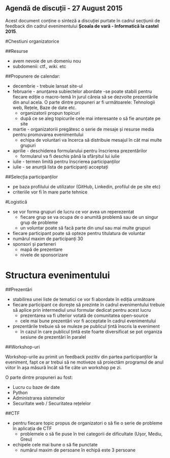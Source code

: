 Agendă de discuții - 27 August 2015
-----------------------------------

Acest document conține o sinteză a discuției purtate în cadrul secțiunii de feedback din cadrul evenimentului **Școala de vară - Informatică la castel 2015**.

#Chestiuni organizatorice

##Resurse

- avem nevoie de un domeniu nou
- subdomenii: ctf.*, wiki.* etc

##Propunere de calendar:

- decembrie - trebuie lansat site-ul
- februarie - anunțarea subiectelor abordate
    -se poate stabili pentru fiecare ediție o macro-temă în jurul căreia să se dezvolte prezentările din anul acela. O parte dintre propuneri ar fi următoarele: Tehnologii web, Rețele, Baze de date etc.
    - organizatorii propun topicuri
    - după ce se aleg topicurile cele mai interesante o să fie anunțate pe site
- martie    - organizatoriii pregătesc o serie de mesaje și resurse media pentru promovarea evenimentului
    - echipa de voluntari va încerca să distribuie mesajul în cât mai multe grupuri
- aprilie   - deschiderea formularului pentru înscrierea prezentărilor
    - formularul va fi deschis până la sfârșitul lui iulie
- iulie     - termen limită pentru înscrierea participanților
- iulie     - se anunță lista de participanți acceptați

##Selecția participanților

- pe baza profilului de utilizator (GitHub, Linkedin, profilul de pe site etc)
- criteriile vor fi în mare parte tehnice

#Logistică

- se vor forma grupuri de lucru ce vor avea un reperezentat
    - fiecare grup se va ocupa de o anumită problemă sau de un singur grup de probleme
    - un voluntar poate să facă parte din unul sau mai multe grupuri
- fiecare participant poate să opteze pentru titulatura de voluntar
- numărul maxim de participanți 30
- sponsori și parteneri
    - mapă de prezentare
    - nivele de sponsorizare

# Structura evenimentului

##Prezentări

- stabilirea unei liste de tematici ce vor fi abordate în ediția următoare
- fiecare participant ce dorește să prezinte în cadrul evenimentului trebuie să aplice prin intermediul unui formular dedicat pentru acest lucru
    - prezentarea va fi ulterior votată de comunitatea open-source
    - cele mai bune prezentări vor fi acceptate în cadrul evenimentului
- prezentările trebuie să se muleze pe publicul țintă înscris la eveniment
    - în cazul în care publicul țintă este foarte diversificat se pot organiza sesiune de prezentări în paralel


##Workshop-uri

Workshop-urile au primit un feedback pozitiv din partea participanților la eveniment, fapt ce ar trebui să ne motiveze să proiectăm programul de anul viitor în așa măsură încât să fie câte un workshop pe zi.

O parte dintre propuneri au fost:

- Lucru cu baze de date
- Python
- Administrarea sistemelor
- Securitate web / Securitatea rețelelor

##CTF

- pentru fiecare topic propus de organizatori o să fie o serie de probleme în aplicația de CTF
    - problemele o să fie puse în trei categorii de dificultate (Ușor, Mediu, Greu)
- echipele cele mai bune o să fie punctate
    - numărul maxim de persoane în echipă este 3 persoane

